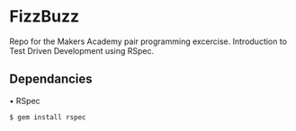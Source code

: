 # FizzBuzz 

Repo for the Makers Academy pair programming excercise. Introduction to Test Driven Development using RSpec.

## Dependancies

• RSpec 

```
$ gem install rspec
```








